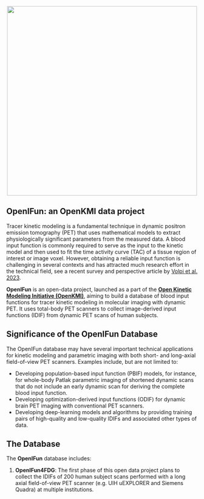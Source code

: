 <p align="center">
  <img src="https://github.com/user-attachments/assets/19fc637c-b1d7-4f6d-9061-d1525944abc1" width="500" >
</p>
  
## OpenIFun: an OpenKMI data project

Tracer kinetic modeling is a fundamental technique in dynamic positron emission tomography (PET) that uses mathematical models to extract physiologically significant parameters from the measured data. A blood input function is commonly required to serve as the input to the kinetic model and then used to fit the time activity curve (TAC) of a tissue region of interest or image voxel. However, obtaining a reliable input function is challenging in several contexts and has attracted much research effort in the technical field, see a recent survey and perspective article by [Volpi et al. 2023](https://ejnmmires.springeropen.com/articles/10.1186/s13550-023-01050-w).

**OpenIFun** is an open-data project, launched as a part of the **[Open Kinetic Modeling Initiative (OpenKMI)](https://www.openkmi.org/)**, aiming to build a database of blood input functions for tracer kinetic modeling in molecular imaging with dynamic PET. It uses total-body PET scanners to collect image-derived input functions (IDIF) from dynamic PET scans of human subjects. 

## Significance of the OpenIFun Database

The OpenIFun database may have several important technical applications for kinetic modeling and parametric imaging with both short- and long-axial field-of-view PET scanners. Examples include, but are not limited to:

- Developing population-based input function (PBIF) models, for instance, for whole-body Patlak parametric imaging of shortened dynamic scans that do not include an early dynamic scan for deriving the complete blood input function. 
- Developing optimization-derived input functions (ODIF) for dynamic brain PET imaging with conventional PET scanners. 
- Developing deep-learning models and algorithms by providing training pairs of high-quality and low-quality IDIFs and associated other types of data.

## The Database

The **OpenIFun** database includes:

1. **OpenIFun4FDG**: The first phase of this open data project plans to collect the IDIFs of 200 human subject scans performed with a long axial field-of-view PET scanner (e.g. UIH uEXPLORER and Siemens Quadra) at multiple institutions.

